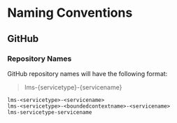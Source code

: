 # Naming Conventions

## GitHub

### Repository Names

GitHub repository names will have the following format:

> lms-{servicetype}-{servicename}


```
lms-<servicetype>-<servicename>
lms-<servicetype>-<boundedcontextname>-<servicename>
lms-servicetype-servicename

```

